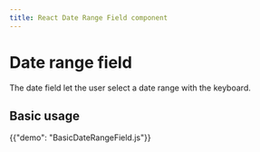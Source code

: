 ```yaml
---
title: React Date Range Field component
---
```


# Date range field [<span class="plan-pro"></span>](https://mui.com/store/items/mui-x-pro/)

<p class="description">The date field let the user select a date range with the keyboard.</p>

## Basic usage

{{"demo": "BasicDateRangeField.js"}}
